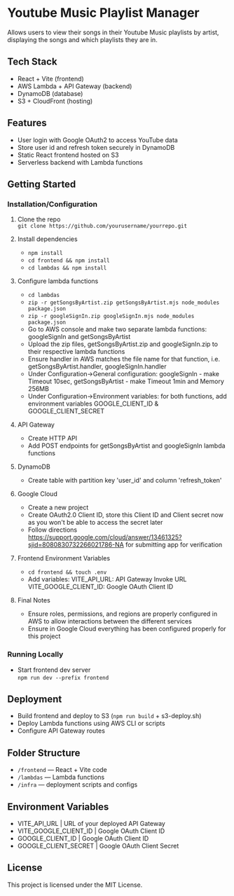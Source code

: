 # Youtube Music Playlist Manager

Allows users to view their songs in their Youtube Music playlists by artist, displaying 
the songs and which playlists they are in.

## Tech Stack

- React + Vite (frontend)
- AWS Lambda + API Gateway (backend)
- DynamoDB (database)
- S3 + CloudFront (hosting)

## Features

- User login with Google OAuth2 to access YouTube data
- Store user id and refresh token securely in DynamoDB
- Static React frontend hosted on S3
- Serverless backend with Lambda functions

## Getting Started

### Installation/Configuration

1. Clone the repo  
   `git clone https://github.com/yourusername/yourrepo.git`

2. Install dependencies  
   - `npm install`
   - `cd frontend && npm install`
   - `cd lambdas && npm install`

3. Configure lambda functions
   - `cd lambdas`
   - `zip -r getSongsByArtist.zip getSongsByArtist.mjs node_modules package.json`
   - `zip -r googleSignIn.zip googleSignIn.mjs node_modules package.json`
   - Go to AWS console and make two separate lambda functions:
      googleSignIn and getSongsByArtist
   - Upload the zip files, getSongsByArtist.zip and googleSignIn.zip to their respective lambda functions
   - Ensure handler in AWS matches the file name for that function,
      i.e. getSongsByArtist.handler, googleSignIn.handler
   - Under Configuration->General configuration:
      googleSignIn - make Timeout 10sec,
      getSongsByArtist - make Timeout 1min and Memory 256MB
   - Under Configuration->Environment variables:
      for both functions, add environment variables GOOGLE_CLIENT_ID & GOOGLE_CLIENT_SECRET

4. API Gateway
   - Create HTTP API
   - Add POST endpoints for getSongsByArtist and googleSignIn lambda functions

5. DynamoDB
   - Create table with partition key 'user_id' and column 'refresh_token'

6. Google Cloud
   - Create a new project
   - Create OAuth2.0 Client ID, store this Client ID and Client secret now as 
      you won't be able to access the secret later
   - Follow directions https://support.google.com/cloud/answer/13461325?sjid=8080830732266021786-NA for submitting app for verification

7. Frontend Environment Variables
   - `cd frontend && touch .env`
   - Add variables:
      VITE_API_URL: API Gateway Invoke URL
      VITE_GOOGLE_CLIENT_ID: Google OAuth Client ID  

8. Final Notes
   - Ensure roles, permissions, and regions are properly configured in AWS to 
      allow interactions between the different services
   - Ensure in Google Cloud everything has been configured properly for this project

### Running Locally

   - Start frontend dev server  
   `npm run dev --prefix frontend`

## Deployment

   - Build frontend and deploy to S3 (`npm run build` + s3-deploy.sh)  
   - Deploy Lambda functions using AWS CLI or scripts  
   - Configure API Gateway routes

## Folder Structure

   - `/frontend` — React + Vite code  
   - `/lambdas` — Lambda functions  
   - `/infra` — deployment scripts and configs

## Environment Variables

   - VITE_API_URL          | URL of your deployed API Gateway  
   - VITE_GOOGLE_CLIENT_ID | Google OAuth Client ID
   - GOOGLE_CLIENT_ID      | Google OAuth Client ID            
   - GOOGLE_CLIENT_SECRET  | Google OAuth Client Secret      

## License

This project is licensed under the MIT License.

